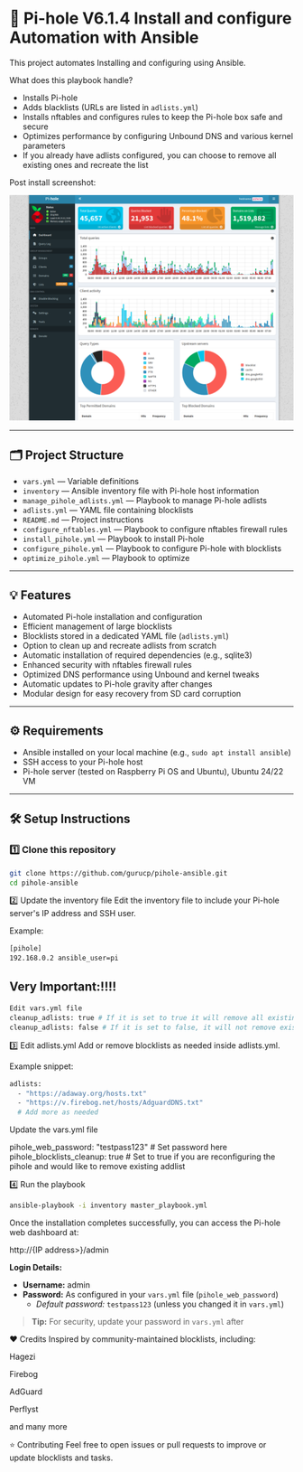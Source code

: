 # 🚀 Pi-hole V6.1.4 Install and configure Automation with Ansible

This project automates Installing and configuring using Ansible. 

What does this playbook handle?
- Installs Pi-hole
- Adds blacklists (URLs are listed in `adlists.yml`)
- Installs nftables and configures rules to keep the Pi-hole box safe and secure
- Optimizes performance by configuring Unbound DNS and various kernel parameters
- If you already have adlists configured, you can choose to remove all existing ones and recreate the list

Post install screenshot:

![A screenshot of my pihole](images/pihole_screen_shot.png)


---

## 🗂️ Project Structure

- `vars.yml` — Variable definitions
- `inventory` — Ansible inventory file with Pi-hole host information
- `manage_pihole_adlists.yml` — Playbook to manage Pi-hole adlists
- `adlists.yml` — YAML file containing blocklists
- `README.md` — Project instructions
- `configure_nftables.yml` — Playbook to configure nftables firewall rules
- `install_pihole.yml` — Playbook to install Pi-hole
- `configure_pihole.yml` — Playbook to configure Pi-hole with blocklists
- `optimize_pihole.yml` — Playbook to optimize


---

## 💡 Features

- Automated Pi-hole installation and configuration
- Efficient management of large blocklists
- Blocklists stored in a dedicated YAML file (`adlists.yml`)
- Option to clean up and recreate adlists from scratch
- Automatic installation of required dependencies (e.g., sqlite3)
- Enhanced security with nftables firewall rules
- Optimized DNS performance using Unbound and kernel tweaks
- Automatic updates to Pi-hole gravity after changes
- Modular design for easy recovery from SD card corruption

---

## ⚙️ Requirements

- Ansible installed on your local machine (e.g., `sudo apt install ansible`)
- SSH access to your Pi-hole host
- Pi-hole server (tested on Raspberry Pi OS and Ubuntu), Ubuntu 24/22 VM

---

## 🛠️ Setup Instructions

### 1️⃣ Clone this repository

```bash
git clone https://github.com/gurucp/pihole-ansible.git
cd pihole-ansible
```

2️⃣ Update the inventory file
Edit the inventory file to include your Pi-hole server's IP address and SSH user.

Example:
```bash
[pihole]
192.168.0.2 ansible_user=pi
```

## Very Important:!!!!
```bash
Edit vars.yml file 
cleanup_adlists: true # If it is set to true it will remove all existing on your pihole and add new entries 
cleanup_adlists: false # If it is set to false, it will not remove existing once rather it will add whatever in the addlists.yml
```

3️⃣ Edit adlists.yml
Add or remove blocklists as needed inside adlists.yml.

Example snippet:
```bash
adlists:
  - "https://adaway.org/hosts.txt"
  - "https://v.firebog.net/hosts/AdguardDNS.txt"
  # Add more as needed
```
Update the vars.yml file 

pihole_web_password: "testpass123" # Set password here 
pihole_blocklists_cleanup: true    # Set to true if you are reconfiguring the pihole and would like to       remove existing addlist 


4️⃣ Run the playbook
```bash
ansible-playbook -i inventory master_playbook.yml
```

Once the installation completes successfully, you can access the Pi-hole web dashboard at:

http://{IP address>}/admin

**Login Details:**
- **Username:** admin
- **Password:** As configured in your `vars.yml` file (`pihole_web_password`)
  - *Default password:* `testpass123` (unless you changed it in `vars.yml`)

> **Tip:** For security, update your password in `vars.yml` after

❤️ Credits
Inspired by community-maintained blocklists, including:

Hagezi

Firebog

AdGuard

Perflyst

and many more

⭐ Contributing
Feel free to open issues or pull requests to improve or update blocklists and tasks.



